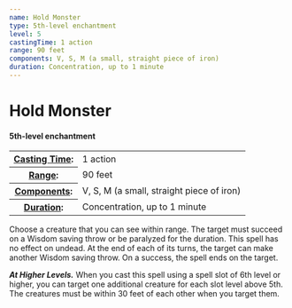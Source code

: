 ```yaml
---
name: Hold Monster
type: 5th-level enchantment
level: 5
castingTime: 1 action
range: 90 feet
components: V, S, M (a small, straight piece of iron)
duration: Concentration, up to 1 minute
---
```


Hold Monster
============

#### 5th-level enchantment

<table cellspacing="0" class="statBlock"><tbody><tr><th><a href="/srd/spellcasting/castingASpell.htm#castingtime">Casting Time</a>:</th><td>1 action</td></tr><tr><th><a href="/srd/spellcasting/castingASpell.htm#range">Range</a>:</th><td>90 feet</td></tr><tr><th><a href="/srd/spellcasting/castingASpell.htm#components">Components</a>:</th><td>V, S, M (a small, straight piece of iron)</td></tr><tr><th><a href="/srd/spellcasting/castingASpell.htm#duration">Duration</a>:</th><td>Concentration, up to 1 minute</td></tr></tbody></table>

Choose a creature that you can see within range. The target must succeed on a Wisdom saving throw or be paralyzed for the duration. This spell has no effect on undead. At the end of each of its turns, the target can make another Wisdom saving throw. On a success, the spell ends on the target.

_**At Higher Levels.**_ When you cast this spell using a spell slot of 6th level or higher, you can target one additional creature for each slot level above 5th. The creatures must be within 30 feet of each other when you target them.